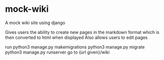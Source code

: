 # mock-wiki
A mock wiki site using django

Gives users the ability to create new pages in the markdown format which is then converted to html when displayed
Also allows users to edit pages

run python3 manage.py makemigrations
    python3 manage.py migrate
    python3 manage.py runserver
go to {url given}/wiki
